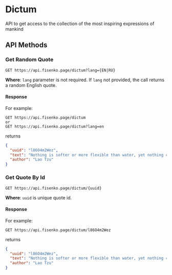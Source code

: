 # Dictum

API to get access to the collection of the most inspiring expressions of mankind

## API Methods

### Get Random Quote

```
GET https://api.fisenko.page/dictum?lang={EN|RU}
```

**Where**: `lang` parameter is not required. If `lang` not provided, the call returns a random English quote.

#### Response

For example:

```
GET https://api.fisenko.page/dictum
or
GET https://api.fisenko.page/dictum?lang=en
```

returns

```json
{
  "uuid": "l86O4m2Wez",
  "text": "Nothing is softer or more flexible than water, yet nothing can resist it.",
  "author": "Lao Tzu"
}
```

### Get Quote By Id

```
GET https://api.fisenko.page/dictum/{uuid}
```

**Where**: `uuid` is unique quote id.

#### Response

For example:

```
GET https://api.fisenko.page/dictum/l86O4m2Wez
```

returns

```json
{
  "uuid": "l86O4m2Wez",
  "text": "Nothing is softer or more flexible than water, yet nothing can resist it.",
  "author": "Lao Tzu"
}
```
